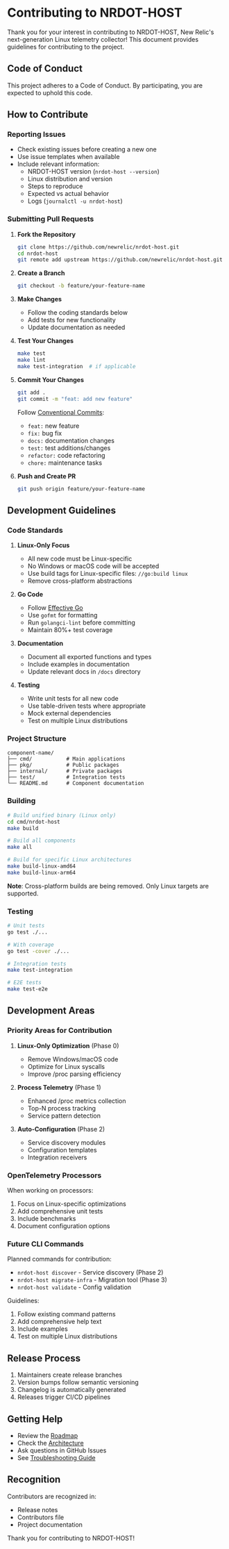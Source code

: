 # Contributing to NRDOT-HOST

Thank you for your interest in contributing to NRDOT-HOST, New Relic's next-generation Linux telemetry collector! This document provides guidelines for contributing to the project.

## Code of Conduct

This project adheres to a Code of Conduct. By participating, you are expected to uphold this code.

## How to Contribute

### Reporting Issues

- Check existing issues before creating a new one
- Use issue templates when available
- Include relevant information:
  - NRDOT-HOST version (`nrdot-host --version`)
  - Linux distribution and version
  - Steps to reproduce
  - Expected vs actual behavior
  - Logs (`journalctl -u nrdot-host`)

### Submitting Pull Requests

1. **Fork the Repository**
   ```bash
   git clone https://github.com/newrelic/nrdot-host.git
   cd nrdot-host
   git remote add upstream https://github.com/newrelic/nrdot-host.git
   ```

2. **Create a Branch**
   ```bash
   git checkout -b feature/your-feature-name
   ```

3. **Make Changes**
   - Follow the coding standards below
   - Add tests for new functionality
   - Update documentation as needed

4. **Test Your Changes**
   ```bash
   make test
   make lint
   make test-integration  # if applicable
   ```

5. **Commit Your Changes**
   ```bash
   git add .
   git commit -m "feat: add new feature"
   ```
   
   Follow [Conventional Commits](https://www.conventionalcommits.org/):
   - `feat:` new feature
   - `fix:` bug fix
   - `docs:` documentation changes
   - `test:` test additions/changes
   - `refactor:` code refactoring
   - `chore:` maintenance tasks

6. **Push and Create PR**
   ```bash
   git push origin feature/your-feature-name
   ```

## Development Guidelines

### Code Standards

1. **Linux-Only Focus**
   - All new code must be Linux-specific
   - No Windows or macOS code will be accepted
   - Use build tags for Linux-specific files: `//go:build linux`
   - Remove cross-platform abstractions

2. **Go Code**
   - Follow [Effective Go](https://golang.org/doc/effective_go.html)
   - Use `gofmt` for formatting
   - Run `golangci-lint` before committing
   - Maintain 80%+ test coverage

3. **Documentation**
   - Document all exported functions and types
   - Include examples in documentation
   - Update relevant docs in `/docs` directory

4. **Testing**
   - Write unit tests for all new code
   - Use table-driven tests where appropriate
   - Mock external dependencies
   - Test on multiple Linux distributions

### Project Structure

```
component-name/
├── cmd/           # Main applications
├── pkg/           # Public packages
├── internal/      # Private packages
├── test/          # Integration tests
└── README.md      # Component documentation
```

### Building

```bash
# Build unified binary (Linux only)
cd cmd/nrdot-host
make build

# Build all components
make all

# Build for specific Linux architectures
make build-linux-amd64
make build-linux-arm64
```

**Note**: Cross-platform builds are being removed. Only Linux targets are supported.

### Testing

```bash
# Unit tests
go test ./...

# With coverage
go test -cover ./...

# Integration tests
make test-integration

# E2E tests
make test-e2e
```

## Development Areas

### Priority Areas for Contribution

1. **Linux-Only Optimization** (Phase 0)
   - Remove Windows/macOS code
   - Optimize for Linux syscalls
   - Improve /proc parsing efficiency

2. **Process Telemetry** (Phase 1)
   - Enhanced /proc metrics collection
   - Top-N process tracking
   - Service pattern detection

3. **Auto-Configuration** (Phase 2)
   - Service discovery modules
   - Configuration templates
   - Integration receivers

### OpenTelemetry Processors

When working on processors:
1. Focus on Linux-specific optimizations
2. Add comprehensive unit tests
3. Include benchmarks
4. Document configuration options

### Future CLI Commands

Planned commands for contribution:
- `nrdot-host discover` - Service discovery (Phase 2)
- `nrdot-host migrate-infra` - Migration tool (Phase 3)
- `nrdot-host validate` - Config validation

Guidelines:
1. Follow existing command patterns
2. Add comprehensive help text
3. Include examples
4. Test on multiple Linux distributions

## Release Process

1. Maintainers create release branches
2. Version bumps follow semantic versioning
3. Changelog is automatically generated
4. Releases trigger CI/CD pipelines

## Getting Help

- Review the [Roadmap](docs/roadmap/ROADMAP.md)
- Check the [Architecture](docs/architecture/ARCHITECTURE.md)
- Ask questions in GitHub Issues
- See [Troubleshooting Guide](docs/troubleshooting.md)

## Recognition

Contributors are recognized in:
- Release notes
- Contributors file
- Project documentation

Thank you for contributing to NRDOT-HOST!